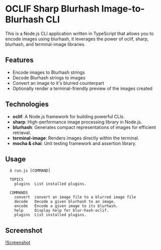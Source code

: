 # OCLIF Sharp Blurhash Image-to-Blurhash CLI

This is a Node.js CLI application written in TypeScript that allows you to encode images using blurhash, it leverages the power of oclif, sharp, blurhash, and terminal-image libraries.

## Features

  * Encode images to Blurhash strings
  * Decode Blurhash strings to images
  * Convert an image to it's blurred counterpart
  * Optionally render a terminal-friendly preview of the images created

## Technologies

  * **oclif**: A Node.js framework for building powerful CLIs.
  * **sharp**: High-performance image processing library in Node.js.
  * **blurhash**: Generates compact representations of images for efficient retrieval.
  * **terminal-image**: Renders images directly within the terminal.
  * **mocha & chai**: Unit testing framework and assertion library.

## Usage
```
  $ run.js [COMMAND]

  TOPICS
    plugins  List installed plugins.

  COMMANDS
    convert  convert an image file to a blurred image file
    decode   Decode a given blurhash to an image.
    encode   Encode a given image to its blurhash.
    help     Display help for blur-hash-oclif.
    plugins  List installed plugins.
```
## Screenshot

[!Screenshot](screenshot/Screenshot.png "Screenshot")